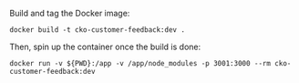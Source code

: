 Build and tag the Docker image:

`docker build -t cko-customer-feedback:dev .`

Then, spin up the container once the build is done:

`docker run -v ${PWD}:/app -v /app/node_modules -p 3001:3000 --rm cko-customer-feedback:dev`